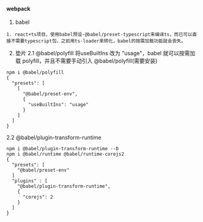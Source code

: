 #### webpack
1. babel
```
1. react+ts项目，使用babel预设-@babel/preset-typescript来编译ts，而已可以直接不需要typescript包，之前用ts-loader来转化，babel的按需加载功能就会丧失。
```

2. 垫片
2.1 @babel/polyfill
将useBuiltIns 改为 "usage"，babel 就可以按需加载 polyfill，并且不需要手动引入 @babel/polyfill(需要安装)
```
npm i @babel/polyfill
{
  "presets": [
    [
      "@babel/preset-env",
      {
        "useBuiltIns": "usage"
      }
    ]
  ]
}
```

2.2 @babel/plugin-transform-runtime
```
npm i @babel/plugin-transform-runtime --D
npm i @babel/runtime @babel/runtime-corejs2
{
  "presets": [
    "@babel/preset-env"
  ]
  "plugins" : [
    "@babel/plugin-transform-runtime",
    {
      "corejs": 2
    }
  ]
}
```

